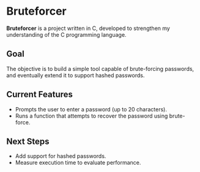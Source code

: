 # Bruteforcer

**Bruteforcer** is a project written in C, developed to strengthen my understanding of the C programming language.

## Goal

The objective is to build a simple tool capable of brute-forcing passwords, and eventually extend it to support hashed passwords.

## Current Features

- Prompts the user to enter a password (up to 20 characters).
- Runs a function that attempts to recover the password using brute-force.

## Next Steps

- Add support for hashed passwords.
- Measure execution time to evaluate performance.
